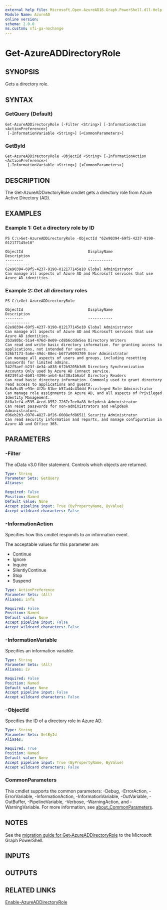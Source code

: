 ```yaml
---
external help file: Microsoft.Open.AzureAD16.Graph.PowerShell.dll-Help.xml
Module Name: AzureAD
online version:
schema: 2.0.0
ms.custom: sfi-ga-nochange
---
```


# Get-AzureADDirectoryRole

## SYNOPSIS
Gets a directory role.

## SYNTAX

### GetQuery (Default)
```
Get-AzureADDirectoryRole [-Filter <String>] [-InformationAction <ActionPreference>]
 [-InformationVariable <String>] [<CommonParameters>]
```

### GetById
```
Get-AzureADDirectoryRole -ObjectId <String> [-InformationAction <ActionPreference>]
 [-InformationVariable <String>] [<CommonParameters>]
```

## DESCRIPTION
The Get-AzureADDirectoryRole cmdlet gets a directory role from Azure Active Directory (AD).

## EXAMPLES

### Example 1: Get a directory role by ID
```
PS C:\>Get-AzureADDirectoryRole -ObjectId "62e90394-69f5-4237-9190-012177145e10"

ObjectId                             DisplayName                        Description
--------                             -----------                        -----------
62e90394-69f5-4237-9190-012177145e10 Global Administrator              Can manage all aspects of Azure AD and Microsoft services that use Azure AD identities.
```

### Example 2: Get all directory roles
```
PS C:\>Get-AzureADDirectoryRole

ObjectId                             DisplayName                        Description
--------                             -----------                        -----------
62e90394-69f5-4237-9190-012177145e10 Global Administrator               Can manage all aspects of Azure AD and Microsoft services that use Azure AD identities.
2b3a80bc-51a4-476d-8e09-cd8b6cdde5ea Directory Writers                  Can read and write basic directory information. For granting access to applications, not intended for users.
526b7173-5a6e-49dc-88ec-b677a9093709 User Administrator                 Can manage all aspects of users and groups, including resetting passwords for limited admins.
542f5aef-b23f-4e34-a838-6f2b9205b3d6 Directory Synchronization Accounts Only used by Azure AD Connect service.
68239fa3-6b01-4396-aeb4-6af38a1b6abf Directory Readers                  Can read basic directory information. Commonly used to grant directory read access to applications and guests.
8c6a5c45-e93e-4f2b-81be-b57ad4c43ddd Privileged Role Administrator      Can manage role assignments in Azure AD, and all aspects of Privileged Identity Management.
8f8a1cf4-d535-4ccd-8552-7267c7ee0a88 Helpdesk Administrator             Can reset passwords for non-administrators and Helpdesk Administrators.
d96eb2b3-0970-4827-8f26-6008efd86511 Security Administrator             Can read security information and reports, and manage configuration in Azure AD and Office 365.
```

## PARAMETERS

### -Filter
The oData v3.0 filter statement. 
Controls which objects are returned.

```yaml
Type: String
Parameter Sets: GetQuery
Aliases:

Required: False
Position: Named
Default value: None
Accept pipeline input: True (ByPropertyName, ByValue)
Accept wildcard characters: False
```

### -InformationAction
Specifies how this cmdlet responds to an information event.

The acceptable values for this parameter are:

- Continue
- Ignore
- Inquire
- SilentlyContinue
- Stop
- Suspend

```yaml
Type: ActionPreference
Parameter Sets: (All)
Aliases: infa

Required: False
Position: Named
Default value: None
Accept pipeline input: False
Accept wildcard characters: False
```

### -InformationVariable
Specifies an information variable.

```yaml
Type: String
Parameter Sets: (All)
Aliases: iv

Required: False
Position: Named
Default value: None
Accept pipeline input: False
Accept wildcard characters: False
```

### -ObjectId
Specifies the ID of a directory role in Azure AD.

```yaml
Type: String
Parameter Sets: GetById
Aliases:

Required: True
Position: Named
Default value: None
Accept pipeline input: True (ByPropertyName, ByValue)
Accept wildcard characters: False
```

### CommonParameters
This cmdlet supports the common parameters: -Debug, -ErrorAction, -ErrorVariable, -InformationAction, -InformationVariable, -OutVariable, -OutBuffer, -PipelineVariable, -Verbose, -WarningAction, and -WarningVariable. For more information, see [about_CommonParameters](http://go.microsoft.com/fwlink/?LinkID=113216).

## NOTES

See the [migration guide for Get-AzureADDirectoryRole](./migrate/Get-AzureADDirectoryRole.md) to the Microsoft Graph PowerShell.

## INPUTS

## OUTPUTS

## RELATED LINKS

[Enable-AzureADDirectoryRole](Enable-AzureADDirectoryRole.md)
